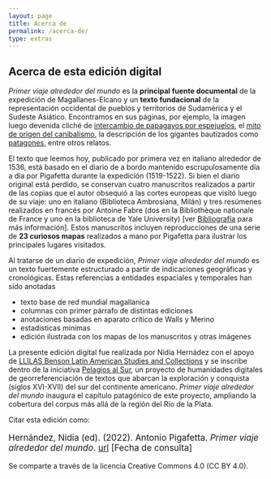```yaml
---
layout: page
title: Acerca de
permalink: /acerca-de/
type: extras
---
```


## Acerca de esta edición digital

_Primer viaje alrededor del mundo_ es la **principal fuente documental** de la expedición de Magallanes-Elcano y un **texto fundacional** de la representación occidental de pueblos y territorios de Sudamérica y el Sudeste Asiático. Encontramos en sus páginas, por ejemplo, la imagen luego devenida cliché de [intercambio de papagayos por espejuelos]({{site.baseurl}}/relacion/pg_0009.html), el [mito de origen del canibalismo]({{site.baseurl}}/relacion/pg_0008.html), la descripción de los gigantes bautizados como [patagones]({{site.baseurl}}/relacion/pg_0013b.html), entre otros relatos.

El texto que leemos hoy, publicado por primera vez en italiano alrededor de 1536, está basado en el diario de a bordo mantenido escrupulosamente día a día por Pigafetta durante la expedición (1519-1522). Si bien el diario original está perdido, se conservan cuatro manuscritos realizados a partir de las copias que el autor obsequió a las cortes europeas que visitó luego de su viaje: uno en italiano (Biblioteca Ambrosiana, Milán) y tres resúmenes realizados en francés por Antoine Fabre (dos en la Bibliothèque nationale de France y uno en la biblioteca de Yale University) [ver  [Bibliografía]({{site.baseurl/biblio}}) para más información]. Estos manuscritos incluyen reproducciones de una serie de **23 curiosos mapas** realizados a mano por Pigafetta para ilustrar los principales lugares visitados. 

Al tratarse de un diario de expedición, _Primer viaje alrededor del mundo_ es un texto fuertemente estructurado a partir de indicaciones geográficas y cronológicas. Estas referencias a entidades espaciales y temporales han sido anotadas 

- texto base de red mundial magallanica
- columnas con primer párrafo de distintas ediciones
- anotaciones basadas en aparato crítico de Walls y Merino
- estadisticas minimas
- edición ilustrada con los mapas de los manuscritos y otras imágenes

La presente edición digital fue realizada por Nidia Hernádez con el apoyo de [LLILAS Benson Latin American Studies and Collections](https://llilasbenson.utexas.edu/) y se inscribe dentro de la iniciativa [Pelagios al Sur](http://hdlab.space/biblioteca-digital/), un proyecto de humanidades digitales de georreferenciación de textos que abarcan la exploración y conquista (siglos XVI-XVII) del sur del continente americano. _Primer viaje alrededor del mundo_ inaugura el capítulo patagónico de este proyecto, ampliando la cobertura del corpus más allá de la región del Río de la Plata.

Citar esta edición como: 

<p style="font-size: 17px;">Hernández, Nidia (ed). (2022). Antonio Pigafetta. <i>Primer viaje alrededor del mundo</i>. <a href="{{ site.baseurl }}/">url</a> [Fecha de consulta]</p>

Se comparte a través de la licencia  Creative Commons 4.0 (CC BY 4.0).